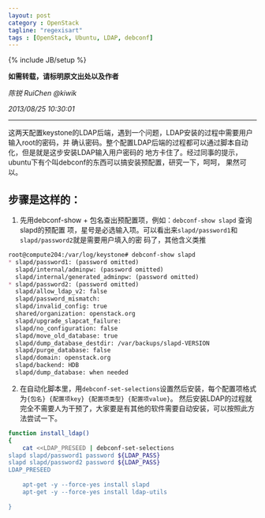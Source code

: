```yaml
---
layout: post
category : OpenStack
tagline: "regexisart"
tags : [OpenStack, Ubuntu, LDAP, debconf]
---
```

{% include JB/setup %}

**如需转载，请标明原文出处以及作者**

*陈锐 RuiChen @kiwik*

*2013/08/25 10:30:01*

----------

这两天配置keystone的LDAP后端，遇到一个问题，LDAP安装的过程中需要用户输入root的密码，并
确认密码。整个配置LDAP后端的过程都可以通过脚本自动化，但是就是这步安装LDAP输入用户密码的
地方卡住了。经过同事的提示，ubuntu下有个叫debconf的东西可以搞安装预配置，研究一下，呵呵，
果然可以。

## 步骤是这样的：

1. 先用debconf-show + 包名查出预配置项，例如：`debconf-show slapd` 查询slapd的预配置
项，星号是必选输入项。可以看出来`slapd/password1`和`slapd/password2`就是需要用户填入的密
码了，其他含义类推

```markdown
root@compute204:/var/log/keystone# debconf-show slapd  
* slapd/password1: (password omitted)  
  slapd/internal/adminpw: (password omitted)  
  slapd/internal/generated_adminpw: (password omitted)  
* slapd/password2: (password omitted)  
  slapd/allow_ldap_v2: false  
  slapd/password_mismatch:  
  slapd/invalid_config: true  
  shared/organization: openstack.org  
  slapd/upgrade_slapcat_failure:  
  slapd/no_configuration: false  
  slapd/move_old_database: true  
  slapd/dump_database_destdir: /var/backups/slapd-VERSION  
  slapd/purge_database: false  
  slapd/domain: openstack.org  
  slapd/backend: HDB  
  slapd/dump_database: when needed  
```

2. 在自动化脚本里，用`debconf-set-selections`设置然后安装，每个配置项格式为`{包名} {配置项key} {配置项类型} {配置项value}`。
然后安装LDAP的过程就完全不需要人为干预了，大家要是有其他的软件需要自动安装，可以按照此方法尝试一下。

```bash
function install_ldap()  
{  
    cat <<LDAP_PRESEED | debconf-set-selections   
slapd slapd/password1 password ${LDAP_PASS}  
slapd slapd/password2 password ${LDAP_PASS}  
LDAP_PRESEED  
  
    apt-get -y --force-yes install slapd  
    apt-get -y --force-yes install ldap-utils  
  
} 
```
